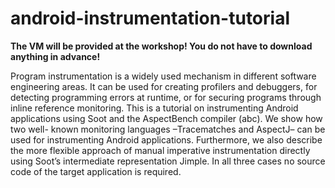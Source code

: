 android-instrumentation-tutorial
================================

<b>The VM will be provided at the workshop! You do not have to download anything in advance!</b>

Program instrumentation is a widely used mechanism in different software engineering areas. 
It can be used for creating profilers and debuggers, for detecting programming errors at runtime, or for securing programs through inline reference monitoring.
This is a tutorial on instrumenting Android applications using Soot and the AspectBench compiler (abc). We show how two well- known monitoring 
languages –Tracematches and AspectJ– can be used for instrumenting Android applications. Furthermore, we also describe the more flexible approach of manual 
imperative instrumentation directly using Soot’s intermediate representation Jimple. In all three cases no source code of the target application is required.

